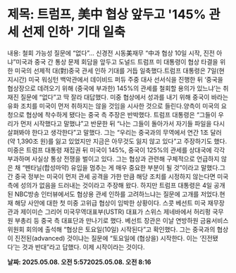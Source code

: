# **제목: 트럼프, 美中 협상 앞두고 '145% 관세 선제 인하' 기대 일축**

  내용: 철회 가능성 질문에 “없다”… 신경전 시동美재무 “中과 협상 10일 시작, 진전 아냐”미국과 중국 간 통상 문제 회담을 앞두고 도널드 트럼프 미 대통령이 협상 타결을 위한 미국의 선제적 대(對)중국 관세 인하 기대를 거듭 일축했다.트럼프 대통령은 7일(현지시간) 미국 워싱턴 백악관에서 데이비드 퍼듀 주중 대사 선서식을 진행한 뒤 ‘중국을 협상장으로 데려오기 위해 (중국에 부과한) 145%의 관세를 철회할 용의가 있느냐’는 취재진 질문에 “없다”고 딱 잘라 대답했다. 미중 협상에서 성과를 내기 위해 중국이 바라는 유화 조치를 미국이 먼저 취하지는 않을 것임을 시사한 것으로 들린다.양측이 미국의 요청으로 협상에 착수하게 됐다는 중국 측 주장은 반박했다. 트럼프 대통령은 “그들이 우리가 먼저 시작했다고 말했냐”고 반문한 뒤 “나는 그들이 돌아가서 자기들 파일을 다시 살펴봐야 한다고 생각한다”고 말했다. 그는 “우리는 중국과의 무역에서 연간 1조 달러(약 1,390조 원)를 잃고 있었지만 지금은 아무것도 잃지 않고 있다”고 주장하기도 했다.미중은 트럼프 대통령 재집권 뒤 미국이 145%, 중국이 125%의 관세를 상대국에 각각 부과하며 사실상 통상 전쟁을 벌이고 있다. 그는 협상과 관련해 구체적으로 언급하지 않은 채 “펜타닐(합성마약) 유입을 멈추는 게 매우 중요한 부분이 될 것”이라고 말했다.그간 중국 정부는 미국이 먼저 관세 공격을 가한 만큼 해당 조치를 시정하지 않는다면 미국 측에 성의가 없음을 드러내는 것이라고 주장해 왔다. 하지만 트럼프 대통령은 4일 공개된 NBC방송 인터뷰에서도 협상용 관세 인하를 고려하느냐는 질문에 고개를 저었다.현재 해당 사안에 대한 첫 미중 고위급 협상이 임박한 상황이다. 스콧 베선트 미국 재무장관과 제이미슨 그리어 미국무역대표부(USTR) 대표가 스위스 제네바에서 허리펑 국무원 부총리 등 중국 측 대표단과 만나기로 했다. 베선트 장관은 이날 연방하원 금융서비스위원회 회의에 출석해 “협상은 토요일(10일) 시작된다”고 확인했다. 그는 중국과의 협상이 진전된(advanced) 것이냐는 질문에 “토요일에 (협상을) 시작한다. 이는 ‘진전됐다’는 것과 반대”라고 답했다. 이제 시작이라는 것이다.

  **날짜: 2025.05.08. 오전 5:572025.05.08. 오전 8:16**